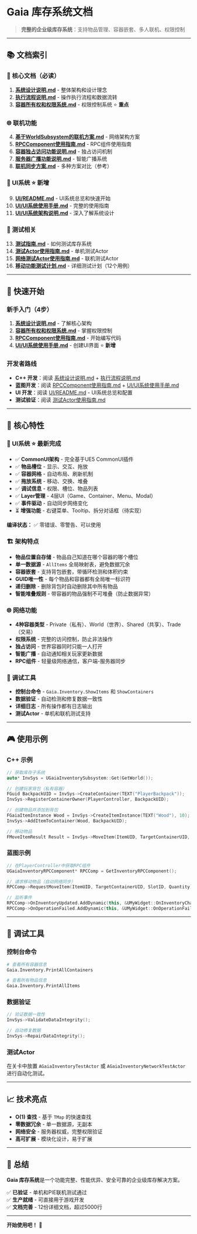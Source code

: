 # Gaia 库存系统文档

> **完整的企业级库存系统**：支持物品管理、容器嵌套、多人联机、权限控制

---

## 📚 **文档索引**

### 🎯 核心文档（必读）

1. **[系统设计说明.md](系统设计说明.md)** - 整体架构和设计理念
2. **[执行流程说明.md](执行流程说明.md)** - 操作执行流程和数据流转
3. **[容器所有权和权限系统.md](容器所有权和权限系统.md)** - 权限控制系统 ⭐ **重点**

### 🌐 联机功能

4. **[基于WorldSubsystem的联机方案.md](基于WorldSubsystem的联机方案.md)** - 网络架构方案
5. **[RPCComponent使用指南.md](RPCComponent使用指南.md)** - RPC组件使用指南
6. **[容器独占访问功能说明.md](容器独占访问功能说明.md)** - 独占访问机制
7. **[服务器广播功能说明.md](服务器广播功能说明.md)** - 智能广播系统
8. **[联机同步方案.md](联机同步方案.md)** - 多种方案对比（参考）

### 🎨 UI系统 ⭐ **新增**

9. **[UI/README.md](UI/README.md)** - UI系统总览和快速开始
10. **[UI/UI系统使用手册.md](UI/UI系统使用手册.md)** - 完整的使用指南
11. **[UI/UI系统架构说明.md](UI/UI系统架构说明.md)** - 深入了解系统设计

### 🧪 测试相关

13. **[测试指南.md](测试指南.md)** - 如何测试库存系统
14. **[测试Actor使用指南.md](测试Actor使用指南.md)** - 单机测试Actor
15. **[网络测试Actor使用指南.md](网络测试Actor使用指南.md)** - 联机测试Actor
16. **[移动功能测试计划.md](移动功能测试计划.md)** - 详细测试计划（12个用例）

---

## 🎯 **快速开始**

### 新手入门（4步）

1. **[系统设计说明.md](系统设计说明.md)** - 了解核心架构
2. **[容器所有权和权限系统.md](容器所有权和权限系统.md)** - 掌握权限控制
3. **[RPCComponent使用指南.md](RPCComponent使用指南.md)** - 开始编写代码
4. **[UI/UI系统使用手册.md](UI/UI系统使用手册.md)** - 创建UI界面 ⭐ **新增**

### 开发者路线

- **C++ 开发**：阅读 [系统设计说明.md](系统设计说明.md) + [执行流程说明.md](执行流程说明.md)
- **蓝图开发**：阅读 [RPCComponent使用指南.md](RPCComponent使用指南.md) + [UI/UI系统使用手册.md](UI/UI系统使用手册.md)
- **UI 开发**：阅读 [UI/README.md](UI/README.md) - UI系统总览和配置
- **测试验证**：阅读 [测试Actor使用指南.md](测试Actor使用指南.md)

---

## 🔑 **核心特性**

### 🎨 UI系统 ⭐ **最新完成**

- ✅ **CommonUI架构** - 完全基于UE5 CommonUI插件
- ✅ **物品槽位** - 显示、交互、拖放
- ✅ **容器网格** - 自动布局、刷新机制
- ✅ **拖放系统** - 移动、交换、堆叠
- ✅ **调试信息** - 权限、槽位、物品列表
- ✅ **Layer管理** - 4层UI（Game、Container、Menu、Modal）
- ✅ **事件驱动** - 自动同步网络变化
- ⏳ **增强功能** - 右键菜单、Tooltip、拆分对话框（待实现）

**编译状态：** ✅ 零错误、零警告、可以使用

### 🏗️ 架构特点

- **物品位置自存储** - 物品自己知道在哪个容器的哪个槽位
- **单一数据源** - `AllItems` 全局映射表，避免数据冗余
- **容器嵌套** - 支持背包嵌套，带循环检测和体积约束
- **GUID唯一性** - 每个物品和容器都有全局唯一标识符
- **递归删除** - 删除背包时自动删除其中所有物品
- **智能堆叠规则** - 带容器的物品强制不可堆叠（防止数据异常）

### 🌐 网络功能

- **4种容器类型** - Private（私有）、World（世界）、Shared（共享）、Trade（交易）
- **权限系统** - 完整的访问控制，防止非法操作
- **独占访问** - 世界容器同时只能一人打开
- **智能广播** - 自动通知相关玩家更新数据
- **RPC组件** - 轻量级网络通信，客户端-服务器同步

### 🧪 调试工具

- **控制台命令** - `Gaia.Inventory.ShowItems` 和 `ShowContainers`
- **数据验证** - 自动检测和修复数据一致性
- **详细日志** - 所有操作都有日志输出
- **测试Actor** - 单机和联机测试支持

---

## 🎮 **使用示例**

### C++ 示例

```cpp
// 获取库存子系统
auto* InvSys = UGaiaInventorySubsystem::Get(GetWorld());

// 创建玩家背包（私有容器）
FGuid BackpackUID = InvSys->CreateContainer(TEXT("PlayerBackpack"));
InvSys->RegisterContainerOwner(PlayerController, BackpackUID);

// 创建物品并添加到背包
FGaiaItemInstance Wood = InvSys->CreateItemInstance(TEXT("Wood"), 10);
InvSys->AddItemToContainer(Wood, BackpackUID);

// 移动物品
FMoveItemResult Result = InvSys->MoveItem(ItemUID, TargetContainerUID, SlotID, Quantity);
```

### 蓝图示例

```cpp
// 在PlayerController中获取RPC组件
UGaiaInventoryRPCComponent* RPCComp = GetInventoryRPCComponent();

// 请求移动物品（自动网络同步）
RPCComp->RequestMoveItem(ItemUID, TargetContainerUID, SlotID, Quantity);

// 监听事件
RPCComp->OnInventoryUpdated.AddDynamic(this, &UMyWidget::OnInventoryChanged);
RPCComp->OnOperationFailed.AddDynamic(this, &UMyWidget::OnOperationFailed);
```

---

## 🐛 **调试工具**

### 控制台命令

```bash
# 查看所有容器信息
Gaia.Inventory.PrintAllContainers

# 查看所有物品信息
Gaia.Inventory.PrintAllItems
```

### 数据验证

```cpp
// 验证数据一致性
InvSys->ValidateDataIntegrity();

// 自动修复数据
InvSys->RepairDataIntegrity();
```

### 测试Actor

在关卡中放置 `AGaiaInventoryTestActor` 或 `AGaiaInventoryNetworkTestActor` 进行自动化测试。

---

## 📈 **技术亮点**

- **O(1) 查找** - 基于 `TMap` 的快速查找
- **零数据冗余** - 单一数据源，无副本
- **网络安全** - 服务器权威，完整权限验证
- **高可扩展** - 模块化设计，易于扩展

---

## 📝 **总结**

**Gaia 库存系统**是一个功能完整、性能优异、安全可靠的企业级库存解决方案。

✅ **已验证** - 单机和PIE联机测试通过  
✅ **生产就绪** - 可直接用于游戏开发  
✅ **文档完善** - 12份详细文档，超过5000行  

---

**开始使用吧！** 🚀

